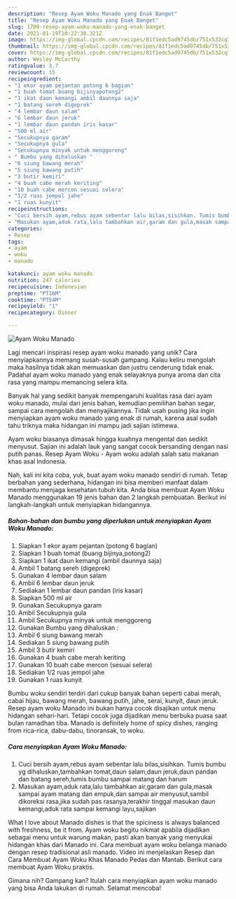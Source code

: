 ```yaml
---
description: "Resep Ayam Woku Manado yang Enak Banget"
title: "Resep Ayam Woku Manado yang Enak Banget"
slug: 1709-resep-ayam-woku-manado-yang-enak-banget
date: 2021-01-19T10:22:38.321Z
image: https://img-global.cpcdn.com/recipes/81f1edc5ad9745db/751x532cq70/ayam-woku-manado-foto-resep-utama.jpg
thumbnail: https://img-global.cpcdn.com/recipes/81f1edc5ad9745db/751x532cq70/ayam-woku-manado-foto-resep-utama.jpg
cover: https://img-global.cpcdn.com/recipes/81f1edc5ad9745db/751x532cq70/ayam-woku-manado-foto-resep-utama.jpg
author: Wesley McCarthy
ratingvalue: 3.7
reviewcount: 15
recipeingredient:
- "1 ekor ayam pejantan potong 6 bagian"
- "1 buah tomat buang bijinyapotong2"
- "1 ikat daun kemangi ambil daunnya saja"
- "1 batang sereh digeprek"
- "4 lembar daun salam"
- "6 lembar daun jeruk"
- "1 lembar daun pandan iris kasar"
- "500 ml air"
- "Secukupnya garam"
- "Secukupnya gula"
- "Secukupnya minyak untuk menggoreng"
- " Bumbu yang dihaluskan "
- "6 siung bawang merah"
- "5 siung bawang putih"
- "3 butir kemiri"
- "4 buah cabe merah keriting"
- "10 buah cabe mercon sesuai selera"
- "1/2 ruas jempol jahe"
- "1 ruas kunyit"
recipeinstructions:
- "Cuci bersih ayam,rebus ayam sebentar lalu bilas,sisihkan. Tumis bumbu yg dihaluskan,tambahkan tomat,daun salam,daun jeruk,daun pandan dan batang sereh,tumis bumbu sampai matang dan harum"
- "Masukan ayam,aduk rata,lalu tambahkan air,garam dan gula,masak sampai ayam matang dan empuk,dan sampai air menyusut,sambil dikoreksi rasa,jika sudah pas rasanya,terakhir tinggal masukan daun kemangi,aduk rata sampai kemangi layu,sajikan"
categories:
- Resep
tags:
- ayam
- woku
- manado

katakunci: ayam woku manado 
nutrition: 247 calories
recipecuisine: Indonesian
preptime: "PT16M"
cooktime: "PT54M"
recipeyield: "1"
recipecategory: Dinner

---
```



![Ayam Woku Manado](https://img-global.cpcdn.com/recipes/81f1edc5ad9745db/751x532cq70/ayam-woku-manado-foto-resep-utama.jpg)

Lagi mencari inspirasi resep ayam woku manado yang unik? Cara menyiapkannya memang susah-susah gampang. Kalau keliru mengolah maka hasilnya tidak akan memuaskan dan justru cenderung tidak enak. Padahal ayam woku manado yang enak selayaknya punya aroma dan cita rasa yang mampu memancing selera kita.

Banyak hal yang sedikit banyak mempengaruhi kualitas rasa dari ayam woku manado, mulai dari jenis bahan, kemudian pemilihan bahan segar, sampai cara mengolah dan menyajikannya. Tidak usah pusing jika ingin menyiapkan ayam woku manado yang enak di rumah, karena asal sudah tahu triknya maka hidangan ini mampu jadi sajian istimewa.

Ayam woku biasanya dimasak hingga kuahnya mengental dan sedikit menyusut. Sajian ini adalah lauk yang sangat cocok bersanding dengan nasi putih panas. Resep Ayam Woku - Ayam woku adalah salah satu makanan khas asal Indonesia.


Nah, kali ini kita coba, yuk, buat ayam woku manado sendiri di rumah. Tetap berbahan yang sederhana, hidangan ini bisa memberi manfaat dalam membantu menjaga kesehatan tubuh kita. Anda bisa membuat Ayam Woku Manado menggunakan 19 jenis bahan dan 2 langkah pembuatan. Berikut ini langkah-langkah untuk menyiapkan hidangannya.

<!--inarticleads1-->

##### Bahan-bahan dan bumbu yang diperlukan untuk menyiapkan Ayam Woku Manado:

1. Siapkan 1 ekor ayam pejantan (potong 6 bagian)
1. Siapkan 1 buah tomat (buang bijinya,potong2)
1. Siapkan 1 ikat daun kemangi (ambil daunnya saja)
1. Ambil 1 batang sereh (digeprek)
1. Gunakan 4 lembar daun salam
1. Ambil 6 lembar daun jeruk
1. Sediakan 1 lembar daun pandan (iris kasar)
1. Siapkan 500 ml air
1. Gunakan Secukupnya garam
1. Ambil Secukupnya gula
1. Ambil Secukupnya minyak untuk menggoreng
1. Gunakan  Bumbu yang dihaluskan :
1. Ambil 6 siung bawang merah
1. Sediakan 5 siung bawang putih
1. Ambil 3 butir kemiri
1. Gunakan 4 buah cabe merah keriting
1. Gunakan 10 buah cabe mercon (sesuai selera)
1. Sediakan 1/2 ruas jempol jahe
1. Gunakan 1 ruas kunyit


Bumbu woku sendiri terdiri dari cukup banyak bahan seperti cabai merah, cabai hijau, bawang merah, bawang putih, jahe, serai, kunyit, daun jeruk. Resep ayam woku Manado ini bukan hanya cocok disajikan untuk menu hidangan sehari-hari. Tetapi cocok juga dijadikan menu berbuka puasa saat bulan ramadhan tiba. Manado is definitely home of spicy dishes, ranging from rica-rica, dabu-dabu, tinoransak, to woku. 

<!--inarticleads2-->

##### Cara menyiapkan Ayam Woku Manado:

1. Cuci bersih ayam,rebus ayam sebentar lalu bilas,sisihkan. Tumis bumbu yg dihaluskan,tambahkan tomat,daun salam,daun jeruk,daun pandan dan batang sereh,tumis bumbu sampai matang dan harum
1. Masukan ayam,aduk rata,lalu tambahkan air,garam dan gula,masak sampai ayam matang dan empuk,dan sampai air menyusut,sambil dikoreksi rasa,jika sudah pas rasanya,terakhir tinggal masukan daun kemangi,aduk rata sampai kemangi layu,sajikan


What I love about Manado dishes is that the spiciness is always balanced with freshness, be it from. Ayam woku begitu nikmat apabila dijadikan sebagai menu untuk warung makan, pasti akan banyak yang menyukai hidangan khas dari Manado ini. Cara membuat ayam woku belanga manado dengan resep tradisional asli manado. Video ini menjelaskan Resep dan Cara Membuat Ayam Woku Khas Manado Pedas dan Mantab. Berikut cara membuat Ayam Woku praktis. 

Gimana nih? Gampang kan? Itulah cara menyiapkan ayam woku manado yang bisa Anda lakukan di rumah. Selamat mencoba!
